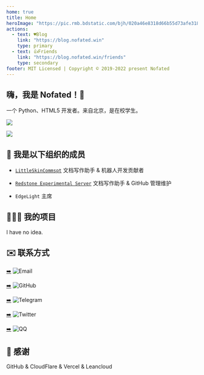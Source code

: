 ```yaml
---
home: true
title: Home
heroImage: "https://pic.rmb.bdstatic.com/bjh/020a46e8318d66b55d73afe31805d653.jpeg"
actions:
  - text: ♥️Blog
    link: "https://blog.nofated.win"
    type: primary
  - text: 👍Friends
    link: "https://blog.nofated.win/friends"
    type: secondary
footer: MIT Licensed | Copyright © 2019-2022 present Nofated
---
```


## 嗨，我是 Nofated！👋

一个 Python、HTML5 开发者。来自北京，是在校学生。

![](https://img.shields.io/website?down_message=Offline&label=blog.nofated.win&style=for-the-badge&up_message=Online&url=https://blog.nofated.win)

![](https://img.shields.io/badge/EMAIL-nofated095@outlook.com-informational?style=for-the-badge&link=mailto:nofated095@outlook.com)

## 🏢 我是以下组织的成员

- [`LittleSkinCommspt`](https://github.com/LittleSkinCommspt) 文档写作助手 & 机器人开发贡献者

- [`Redstone Experimental Server`](https://remsmc.github.io) 文档写作助手 & GitHub 管理维护

- `EdgeLight` 主席

## 🧑🏻‍💻 我的项目

I have no idea.

## ✉️ 联系方式

[➡️](mailto:nofated095@outlook.com) ️![Email](https://img.shields.io/badge/EMAIL-nofated095@outlook.com-informational?style=for-the-badge)

[➡️](https://github.com/Nofated095) ![GitHub](https://img.shields.io/badge/Github-Nofated095-181717?style=for-the-badge&logo=github)

[➡️](https://t.me/Nofated) ![Telegram](https://img.shields.io/badge/Telegram-Nofated-26a5e4?style=for-the-badge&logo=telegram)

[➡️](https://twitter.com/nofated095) ![Twitter](https://img.shields.io/badge/Twitter-Nofated095-1da1f2?style=for-the-badge&logo=twitter)

[➡️](https://qm.qq.com/cgi-bin/qm/qr?k=E6GfcgEdEUN6Hv14D24W_GQlGdAATQ0F&noverify=0) ![QQ](https://img.shields.io/badge/QQ-2032025551-eb1923?style=for-the-badge&logo=tencentqq)

## 🎉 感谢

GitHub & CloudFlare & Vercel & Leancloud

